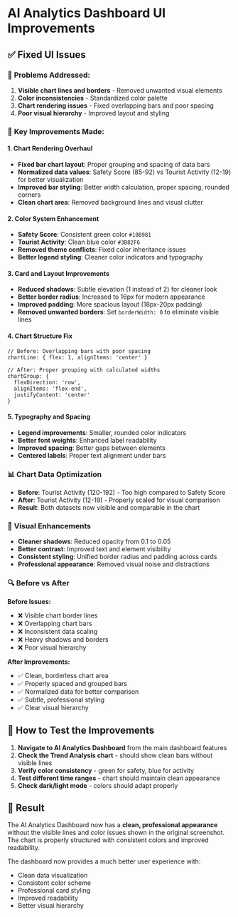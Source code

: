 # AI Analytics Dashboard UI Improvements

## ✅ Fixed UI Issues

### 🎯 **Problems Addressed:**
1. **Visible chart lines and borders** - Removed unwanted visual elements
2. **Color inconsistencies** - Standardized color palette
3. **Chart rendering issues** - Fixed overlapping bars and poor spacing
4. **Poor visual hierarchy** - Improved layout and styling

### 🔧 **Key Improvements Made:**

#### 1. **Chart Rendering Overhaul**
- **Fixed bar chart layout**: Proper grouping and spacing of data bars
- **Normalized data values**: Safety Score (85-92) vs Tourist Activity (12-19) for better visualization
- **Improved bar styling**: Better width calculation, proper spacing, rounded corners
- **Clean chart area**: Removed background lines and visual clutter

#### 2. **Color System Enhancement**
- **Safety Score**: Consistent green color `#10B981`
- **Tourist Activity**: Clean blue color `#3B82F6`
- **Removed theme conflicts**: Fixed color inheritance issues
- **Better legend styling**: Cleaner color indicators and typography

#### 3. **Card and Layout Improvements**
- **Reduced shadows**: Subtle elevation (1 instead of 2) for cleaner look
- **Better border radius**: Increased to 16px for modern appearance
- **Improved padding**: More spacious layout (18px-20px padding)
- **Removed unwanted borders**: Set `borderWidth: 0` to eliminate visible lines

#### 4. **Chart Structure Fix**
```tsx
// Before: Overlapping bars with poor spacing
chartLine: { flex: 1, alignItems: 'center' }

// After: Proper grouping with calculated widths
chartGroup: { 
  flexDirection: 'row', 
  alignItems: 'flex-end', 
  justifyContent: 'center' 
}
```

#### 5. **Typography and Spacing**
- **Legend improvements**: Smaller, rounded color indicators
- **Better font weights**: Enhanced label readability
- **Improved spacing**: Better gaps between elements
- **Centered labels**: Proper text alignment under bars

### 📊 **Chart Data Optimization**
- **Before**: Tourist Activity (120-192) - Too high compared to Safety Score
- **After**: Tourist Activity (12-19) - Properly scaled for visual comparison
- **Result**: Both datasets now visible and comparable in the chart

### 🎨 **Visual Enhancements**
- **Cleaner shadows**: Reduced opacity from 0.1 to 0.05
- **Better contrast**: Improved text and element visibility
- **Consistent styling**: Unified border radius and padding across cards
- **Professional appearance**: Removed visual noise and distractions

### 🔍 **Before vs After**
**Before Issues:**
- ❌ Visible chart border lines
- ❌ Overlapping chart bars
- ❌ Inconsistent data scaling
- ❌ Heavy shadows and borders
- ❌ Poor visual hierarchy

**After Improvements:**
- ✅ Clean, borderless chart area
- ✅ Properly spaced and grouped bars
- ✅ Normalized data for better comparison
- ✅ Subtle, professional styling
- ✅ Clear visual hierarchy

## 📱 **How to Test the Improvements**

1. **Navigate to AI Analytics Dashboard** from the main dashboard features
2. **Check the Trend Analysis chart** - should show clean bars without visible lines
3. **Verify color consistency** - green for safety, blue for activity
4. **Test different time ranges** - chart should maintain clean appearance
5. **Check dark/light mode** - colors should adapt properly

## 🎯 **Result**
The AI Analytics Dashboard now has a **clean, professional appearance** without the visible lines and color issues shown in the original screenshot. The chart is properly structured with consistent colors and improved readability.

The dashboard now provides a much better user experience with:
- Clean data visualization
- Consistent color scheme
- Professional card styling
- Improved readability
- Better visual hierarchy